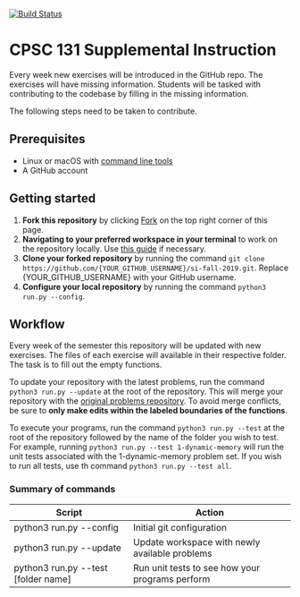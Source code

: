 [![Build Status](https://travis-ci.com/omolazabal/si-fall-2019.svg?branch=master)](https://travis-ci.com/omolazabal/si-fall-2019)

# CPSC 131 Supplemental Instruction
Every week new exercises will be introduced in the GitHub repo. The exercises will have missing information. Students will be tasked with contributing to the codebase by filling in the missing information. 

The following steps need to be taken to contribute.

## Prerequisites
- Linux or macOS with [command line tools](http://osxdaily.com/2014/02/12/install-command-line-tools-mac-os-x/)
- A GitHub account

## Getting started
1. **Fork this repository** by clicking [Fork](https://github.com/omolazabal/si-fall-2019/fork) on the top right corner of this page.
2. **Navigating to your preferred workspace in your terminal** to work on the repository locally. Use [this guide](https://www.git-tower.com/learn/git/ebook/en/command-line/appendix/command-line-101) if necessary.
3. **Clone your forked repository** by running the command `git clone https://github.com/{YOUR_GITHUB_USERNAME}/si-fall-2019.git`. Replace {YOUR_GITHUB_USERNAME} with your GitHub username.
4. **Configure your local repository** by running the command `python3 run.py --config`.

## Workflow
Every week of the semester this repository will be updated with new exercises. The files of each exercise will available in their respective folder. The task is to fill out the empty functions.

To update your repository with the latest problems, run the command `python3 run.py --update` at the root of the repository. This will merge your repository with the [original problems repository](https://github.com/omolazabal/si-fall-2019/tree/problems). To avoid merge conflicts, be sure to **only make edits within the labeled boundaries of the functions**.

To execute your programs, run the command `python3 run.py --test` at the root of the repository followed by the name of the folder you wish to test. For example, running `python3 run.py --test 1-dynamic-memory` will run the unit tests associated with the 1-dynamic-memory problem set. If you wish to run all tests, use th command `python3 run.py --test all`.


### Summary of commands

| Script  | Action |
| ------------- | ------------- |
| python3 run.py --config | Initial git configuration  |
| python3 run.py --update  | Update workspace with newly available problems  |
| python3 run.py --test [folder name]  | Run unit tests to see how your programs perform  |
